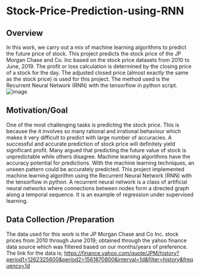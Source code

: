 # Stock-Price-Prediction-using-RNN
## Overview

In this work, we carry out a mix of machine learning algorithms to predict the future price of stock. This project predicts the stock price of the JP Morgan Chase and Co. Inc based on the stock price datasets from 2010 to June, 2019. The profit or loss calculation is determined by the closing price of a stock for the day. The adjusted closed price (almost exactly the same as the stock price) is used for this project. The method used is the Recurrent Neural Network (RNN) with the tensorflow in python script.
![image](https://user-images.githubusercontent.com/54149747/109921635-cc96ea80-7c81-11eb-8e5e-06900296cd2e.png)


## Motivation/Goal

One of the most challenging tasks is predicting the stock price. This is because the it involves so many rational and irrational behaviour which makes it very difficult to predict with large number of accuracies. A successful and accurate prediction of stock price will definitely yield significant profit. Many argued that predicting the future value of stock is unpredictable while others disagree. Machine learning algorithms have the accuracy potential for predictions. With the machine learning techniques, an unseen pattern could be accurately predicted. This project implemented machine learning algorithm using the Recurrent Neural Network (RNN) with the tensorflow in python. A recurrent neural network is a class of artificial neural networks where connections between nodes form a directed graph along a temporal sequence. It is an example of regression under supervised learning.

## Data Collection /Preparation
The data used for this work is the JP Morgan Chase and Co Inc. stock prices from 2010 through June 2019;  obtained through the yahoo finance data source which was filtered based on our months/years of preference. The link for the data is; https://finance.yahoo.com/quote/JPM/history?period1=1262325600&period2=1561870800&interval=1d&filter=history&frequency=1d

